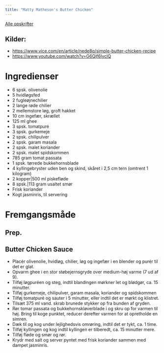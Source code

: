 ```yaml
---
title: "Matty Matheson's Butter Chicken"
---
```



[Alle opskrifter](https://duffau.github.io/recipes)

## Kilder:
- https://www.vice.com/en/article/nede8q/simple-butter-chicken-recipe
- https://www.youtube.com/watch?v=G6Qjf6IyclQ


# Ingredienser

- 6 spsk. olivenolie
- 5 hvidløgsfed
- 2 fugleøjnechilier
- 2 lange røde chilier
- 2 mellemstore løg, groft hakket
- 10 cm ingefær, skrællet
- 125 ml ghee
- 3 spsk. tomatpuré
- 3 spsk. gurkemeje
- 2 spsk. chilipulver
- 2 spsk. garam masala
- 2 spsk. malet koriander
- 2 spsk. malet spidskommen
- 785 gram tomat passata
- 1 spsk. tørrede bukkehornsblade
- 4 kyllingebryster uden ben og skind, skåret i 2,5 cm tern (omtrent 1 kilogram)
- 2 kopper|500 ml piskefløde
- 8 spsk.|113 gram usaltet smør
- Frisk koriander
- Kogt jasminris, til servering

# Fremgangsmåde

## Prep.

## Butter Chicken Sauce
- Placér olivenolie, hvidløg, chilier, løg og ingefær i en blender og purér til det er glat.
- Opvarm ghee i en stor støbejernsgryde over medium-høj varme (7 ud af 9). 
- Tilføj løgpuréen og steg, indtil blandingen mørkner let og blødgør, ca. 15 minutter.
- Tilføj gurkemeje, chilipulver, garam masala, koriander og spidskommen 
- Tilføj tomatpuré og sauter i 5 minutter, eller indtil det er mørkt og klistret.
- Tilsæt 375 ml vand. skrab  brunede stykker op fra bunden af gryden.
- Rør tomar passata og bukkehornskløverblade i og skru op for varmen til høj. Bring til koge punktet, reducer derefter varmen for at opretholde en simren. 
- Dæk til og kog under lejlighedsvis omrøring, indtil det er tykt, ca. 1 time. 
- Tilføj kyllingen og kog indtil kyllingen er tilberedt, ca. 15 minutter mere.
- Tilføj fløde og smør og rør. 
- Krydr med salt og server pyntet med frisk koriander sammen med dampet jasminris.